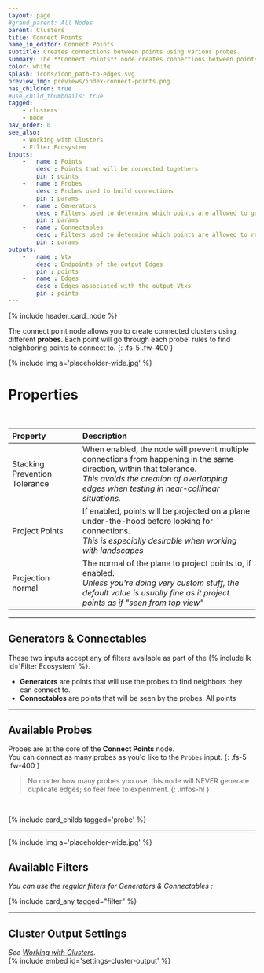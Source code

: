 ```yaml
---
layout: page
#grand_parent: All Nodes
parent: Clusters
title: Connect Points
name_in_editor: Connect Points
subtitle: Creates connections between points using various probes.
summary: The **Connect Points** node creates connections between points in clusters based on user-defined probes, allowing control over how points generate and receive connections, with options for preventing overlap and projecting points for more accurate results.
color: white
splash: icons/icon_path-to-edges.svg
preview_img: previews/index-connect-points.png
has_children: true
#use_child_thumbnails: true
tagged: 
    - clusters
    - node
nav_order: 0
see_also:
    - Working with Clusters
    - Filter Ecosystem
inputs:
    -   name : Points
        desc : Points that will be connected togethers
        pin : points
    -   name : Probes
        desc : Probes used to build connections
        pin : params
    -   name : Generators
        desc : Filters used to determine which points are allowed to generate connections
        pin : params
    -   name : Connectables
        desc : Filters used to determine which points are allowed to receive connections
        pin : params
outputs:
    -   name : Vtx
        desc : Endpoints of the output Edges
        pin : points
    -   name : Edges
        desc : Edges associated with the output Vtxs
        pin : points
---
```


{% include header_card_node %}

The connect point node allows you to create connected clusters using different **probes**. Each point will go through each probe' rules to find neighboring points to connect to.
{: .fs-5 .fw-400 } 

{% include img a='placeholder-wide.jpg' %}

# Properties
<br>

| Property       | Description          |
|:-------------|:------------------|
| Stacking Prevention Tolerance           | When enabled, the node will prevent multiple connections from happening in the same direction, within that tolerance.<br>*This avoids the creation of overlapping edges when testing in near-collinear situations.* |
| Project Points           | If enabled, points will be projected on a plane under-the-hood before looking for connections.<br>*This is especially desirable when working with landscapes* |
| Projection normal           | The normal of the plane to project points to, if enabled.<br>*Unless you're doing very custom stuff, the default value is usually fine as it project points as if "seen from top view"* |

---
## Generators & Connectables
These two inputs accept any of filters available as part of the {% include lk id='Filter Ecosystem' %}.  
- **Generators** are points that will use the probes to find neighbors they can connect to.
- **Connectables** are points that will be seen by the probes.
All points

---
## Available Probes

Probes are at the core of the **Connect Points** node.  
You can connect as many probes as you'd like to the `Probes` input.
{: .fs-5 .fw-400 } 

> No matter how many probes you use, this node will NEVER generate duplicate edges; so feel free to experiment.
{: .infos-hl }
<br>

{% include card_childs tagged='probe' %}

---

{% include img a='placeholder-wide.jpg' %}

## Available Filters
*You can use the regular filters for Generators & Connectables :*  

{% include card_any tagged="filter" %}

---
## Cluster Output Settings
*See [Working with Clusters](/PCGExtendedToolkit/doc-general/working-with-clusters.html).*
<br>
{% include embed id='settings-cluster-output' %}